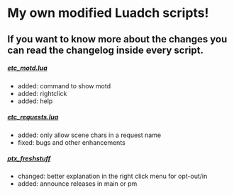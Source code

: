 # My own modified Luadch scripts!

## If you want to know more about the changes you can read the changelog inside every script.

##### [etc_motd.lua](https://github.com/Sopor/luadch-scripts/tree/main/src/etc_motd.lua_v0.08)
 - added: command to show motd
 - added: rightclick
 - added: help

##### [etc_requests.lua](https://github.com/Sopor/luadch-scripts/tree/main/src/etc_requests.lua_v0.15)
 - added: only allow scene chars in a request name
 - fixed: bugs and other enhancements

##### [ptx_freshstuff](https://github.com/Sopor/luadch-scripts/tree/main/src/etc_freshstuff.lua_v0.12)
 - changed: better explanation in the right click menu for opt-out/in
 - added: announce releases in main or pm

